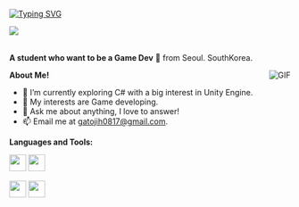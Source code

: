 <a href="https://git.io/typing-svg"><img src="https://readme-typing-svg.herokuapp.com?font=Fira+Code&pause=1000&color=A5D3F7&width=435&lines=Hey+I'm+Eno!%F0%9F%91%BB" alt="Typing SVG" /></a>

<img src="https://komarev.com/ghpvc/?username=JeonEno&color=blueviolet" align="left">



<br />
<br />

**A student who want to be a Game Dev** 🚀 from Seoul. SouthKorea.

  <img align="right" alt="GIF" src="https://i.pinimg.com/originals/e4/26/70/e426702edf874b181aced1e2fa5c6cde.gif" />

**About Me!**

- 🌱 I’m currently exploring C# with a big interest in Unity Engine. 
- 🤔 My interests are Game developing.
- 💬 Ask me about anything, I love to answer!
- 📫 Email me at [gatojih0817@gmail.com](mailto:gatojih0817@gmail.com).


**Languages and Tools:**  


<code><img height="30" src="https://github.com/JeonEno/JeonEno/assets/109717235/accee381-e82d-42d6-b3ee-2347bc702a52"></code>
<code><img height="30" src="https://github.com/JeonEno/JeonEno/assets/109717235/dc05d47b-e5dc-4441-83f5-12624b94b956"></code>

<code><img height="30" src="https://github.com/JeonEno/JeonEno/assets/109717235/d7859183-9ba7-42ea-a565-d8a89b5599d7"></code>
<code><img height="30" src="https://github.com/JeonEno/JeonEno/assets/109717235/2b25d8bb-dd18-45b3-ab9b-30cff5a49ef3"></code>
